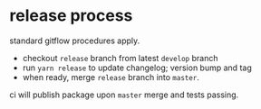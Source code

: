 # release process

standard gitflow procedures apply.

- checkout `release` branch from latest `develop` branch
- run `yarn release` to update changelog; version bump and tag
- when ready, merge `release` branch into `master`.

ci will publish package upon `master` merge and tests passing.
